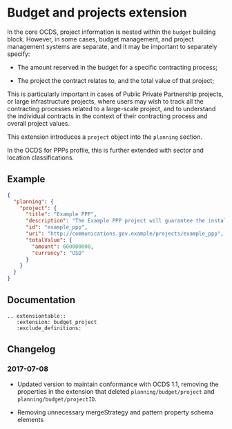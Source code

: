 # Budget and projects extension

In the core OCDS, project information is nested within the ```budget``` building block. However, in some cases, budget management, and project management systems are separate, and it may be important to separately specify:

* The amount reserved in the budget for a specific contracting process;

* The project the contract relates to, and the total value of that project;

This is particularly important in cases of Public Private Partnership projects, or large infrastructure projects, where users may wish to track all the contracting processes related to a large-scale project, and to understand the individual contracts in the context of their contracting process and overall project values.

This extension introduces a ```project``` object into the ```planning``` section.

In the OCDS for PPPs profile, this is further extended with sector and location classifications.

## Example

```json
{
  "planning": {
    "project": {
      "title": "Example PPP",
      "description": "The Example PPP project will guarantee the installation of a wholesale shared network that allows the provision of telecommunications services by current and future operators.",
      "id": "example_ppp",
      "uri": "http://communications.gov.example/projects/example_ppp",
      "totalValue": {
        "amount": 600000000,
        "currency": "USD"
      }
    }
  }
}
```

## Documentation

```eval_rst
.. extensiontable::
   :extension: budget_project
   :exclude_definitions:
```

## Changelog

### 2017-07-08

* Updated version to maintain conformance with OCDS 1.1, removing the properties in the extension that deleted ```planning/budget/project``` and ```planning/budget/projectID```.

* Removing unnecessary mergeStrategy and pattern property schema elements
